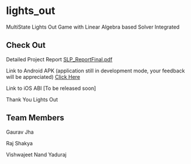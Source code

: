 # lights_out

MultiState Lights Out Game with Linear Algebra based Solver Integrated

## Check Out

Detailed Project Report
[SLP_ReportFinal.pdf](https://github.com/gauravvjhaa/LightsOutMobileApp/files/15308042/SLP_ReportFinal.pdf)


Link to Android APK (application still in development mode, your feedback will be appreciated)
[Click Here](https://drive.google.com/file/d/1YM51IuW0XlApPPuReoPeSdTvVPELh1uz/view?usp=drive_link)

Link to iOS ABI 
[To be released soon]


Thank You
Lights Out

## Team Members
Gaurav Jha

Raj Shakya

Vishwajeet Nand Yaduraj

